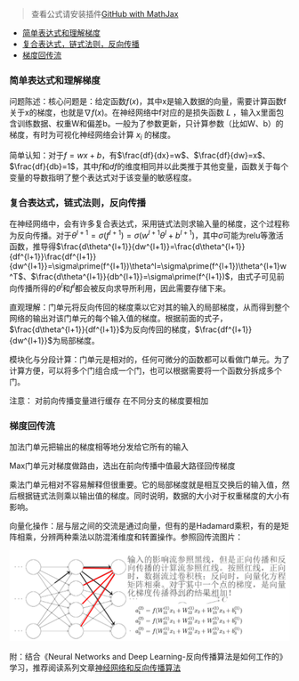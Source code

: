 > 查看公式请安装插件[GitHub with MathJax](https://chrome.google.com/webstore/detail/github-with-mathjax/ioemnmodlmafdkllaclgeombjnmnbima)
<!-- TOC -->

- [简单表达式和理解梯度](#简单表达式和理解梯度)
- [复合表达式，链式法则，反向传播](#复合表达式链式法则反向传播)
- [梯度回传流](#梯度回传流)

<!-- /TOC -->
### 简单表达式和理解梯度
问题陈述：核心问题是：给定函数$f(x)$，其中x是输入数据的向量，需要计算函数f关于x的梯度，也就是$\nabla f(x)$。在神经网络中f对应的是损失函数 $L$ ，输入x里面包含训练数据、权重W和偏差b。一般为了参数更新，只计算参数（比如W、b）的梯度，有时为可视化神经网络会计算 $x_i$ 的梯度。

简单认知：对于$f=wx+b$，有$\frac{df}{dx}=w$、$\frac{df}{dw}=x$、$\frac{df}{db}=1$，其中$f$和$df$的维度相同并以此类推于其他变量，函数关于每个变量的导数指明了整个表达式对于该变量的敏感程度。

### 复合表达式，链式法则，反向传播
在神经网络中，会有许多复合表达式，采用链式法则求输入量的梯度，这个过程称为反向传播。对于$\theta^{l+1}=\sigma(f^{l+1})=\sigma(w^{l+1} \theta^l+b^{l+1})$，其中$\sigma$可能为relu等激活函数，推导得$\frac{d\theta^{l+1}}{dw^{l+1}}=\frac{d\theta^{l+1}}{df^{l+1}}\frac{df^{l+1}}{dw^{l+1}}=\sigma\prime(f^{l+1})\theta^l=\sigma\prime(f^{l+1})\theta^{l+1}w^T$、$\frac{d\theta^{l+1}}{db^{l+1}}=\sigma\prime(f^{l+1})$，由式子可见前向传播所得的$\theta^l$和$f^l$都会被反向求导所利用，因此需要存储下来。

直观理解：门单元将反向传回的梯度乘以它对其的输入的局部梯度，从而得到整个网络的输出对该门单元的每个输入值的梯度。根据前面的式子，$\frac{d\theta^{l+1}}{df^{l+1}}$为反向传回的梯度，$\frac{df^{l+1}}{dw^{l+1}}$为局部梯度。

模块化与分段计算：门单元是相对的，任何可微分的函数都可以看做门单元。为了计算方便，可以将多个门组合成一个门，也可以根据需要将一个函数分拆成多个门。

注意：
对前向传播变量进行缓存
在不同分支的梯度要相加

### 梯度回传流
加法门单元把输出的梯度相等地分发给它所有的输入

Max门单元对梯度做路由，选出在前向传播中值最大路径回传梯度

乘法门单元相对不容易解释但很重要。它的局部梯度就是相互交换后的输入值，然后根据链式法则乘以输出值的梯度。同时说明，数据的大小对于权重梯度的大小有影响。

向量化操作：层与层之间的交流是通过向量，但有的是Hadamard乘积，有的是矩阵相乘，分辨两种乘法以防混淆维度和转置操作。参照回传流图片：

![反向传播](image/反向传播.png)


附：结合《Neural Networks and Deep Learning-反向传播算法是如何工作的》学习，推荐阅读系列文章[神经网络和反向传播算法](https://www.zybuluo.com/hanbingtao/note/476663#零基础入门深度学习3-神经网络和反向传播算法)


